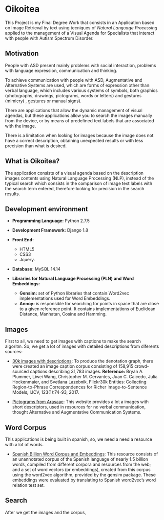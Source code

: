 # Oikoitea
This Project is my Final Degree Work that consists in an Application based on Image 
Retrieval by text using tecniques of *Natural Language Processing* applied to the management of a Visual Agenda for Specialists that interact with people with Autism Spectrum Disorder.


Motivation
---------

People with ASD present mainly problems with social interaction, problems with language expression, communication and thinking.

To achieve communication with people with ASD, Augmentative and Alternative Systems are used, which are forms of expression other than verbal language, which includes various systems of symbols, both graphics (photographs, drawings, pictograms, words or letters) and gestures (mimicry) , gestures or manual signs).

There are applications that allow the dynamic management of visual agendas, but these applications allow you to search the images manually from the device, or by means of predefined text labels that are associated with the image.

There is a limitation when looking for images because the image does not have a correct description, obtaining unexpected results or with less precision than what is desired.


What is Oikoitea?
---------
The application consists of a visual agenda based on the description images contents using Natural Language Processing (NLP), instead of the typical search which consists in the comparison of image text labels with the search term entered, therefore looking for precision in the search results.



Development environment
---------
* **Programming Language:** Python 2.7.5
* **Development Framework:** Django 1.8
* **Front End:**
	* HTML5
	* CSS3
	* Jquery.

* **Database:** MySQL 14.14
* **Libraries for Natural Language Processing (PLN) and Word Embeddings:**
	* **Gensim:** set of Python libraries that contain Word2vec implementations used for Word Embeddings.
	* **Annoy:** is responsible for searching for points in space that are close to a given reference point. It contains implementations of Euclidean Distance, Manhatan, Cosine and Hamming.


Images
---------
First to all, we need to get images with captions to make the search algoritm. So, we get a lot of images with detailed descriptions from diferents sources:
* [30k images with descriptions](http://shannon.cs.illinois.edu/DenotationGraph/): To produce the denotation graph, there were created an image caption corpus consisting of 158,915 crowd-sourced captions describing 31,783 images.
**Reference:** Bryan A. Plummer, Liwei Wang, Christopher M. Cervantes, Juan C. Caicedo, Julia Hockenmaier, and Svetlana Lazebnik, Flickr30k Entities: Collecting Region-to-Phrase Correspondences for Richer Image-to-Sentence Models, IJCV, 123(1):74-93, 2017.

* [Pictograms from Arasaac](http://www.arasaac.org/index.php): This website provides a lot a images with short descriptors, used in resources for no verbal communication, thought Alternative and Augmentative Communication Systems.


Word Corpus
---------
This applications is being built in spanish, so, we need a need a resource with a lot of words.
* [Spanish Billion Word Corpus and Embeddings](http://crscardellino.me/SBWCE/): This resource consists of an unannotated corpus of the Spanish language of nearly 1.5 billion words, compiled from different corpora and resources from the web; and a set of word vectors (or embeddings), created from this corpus using the word2vec algorithm, provided by the gensim package. These embeddings were evaluated by translating to Spanish word2vec’s word relation test set.


Search
---------
After we get the images and the corpus, 
